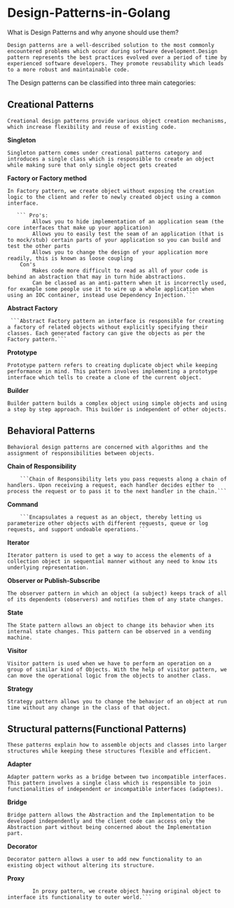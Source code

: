 # Design-Patterns-in-Golang


What is Design Patterns and why anyone should use them? 

```Design patterns are a well-described solution to the most commonly encountered problems which occur during software development.Design pattern represents the best practices evolved over a period of time by experienced software developers. They promote reusability which leads to a more robust and maintainable code.```

The Design patterns can be classified into three main categories:

## Creational Patterns
   ```Creational design patterns provide various object creation mechanisms, which increase flexibility and reuse of existing code.```

**Singleton**
  
   ```Singleton pattern comes under creational patterns category and introduces a single class which is responsible to create an object while making sure that only single object gets created```

**Factory or Factory method**
 
  ```In Factory pattern, we create object without exposing the creation logic to the client and refer to newly created object using a common interface.```

       ``` Pro's:
            Allows you to hide implementation of an application seam (the core interfaces that make up your application)
            Allows you to easily test the seam of an application (that is to mock/stub) certain parts of your application so you can build and test the other parts
            Allows you to change the design of your application more readily, this is known as loose coupling
        Con's   
            Makes code more difficult to read as all of your code is behind an abstraction that may in turn hide abstractions.
            Can be classed as an anti-pattern when it is incorrectly used, for example some people use it to wire up a whole application when using an IOC container, instead use Dependency Injection.```

**Abstract Factory**
   
     ```Abstract Factory pattern an interface is responsible for creating a factory of related objects without explicitly specifying their classes. Each generated factory can give the objects as per the Factory pattern.```
        
**Prototype**
   
  ```Prototype pattern refers to creating duplicate object while keeping performance in mind. This pattern involves implementing a prototype interface which tells to create a clone of the current object.```
        
**Builder**
  
  ```Builder pattern builds a complex object using simple objects and using a step by step approach. This builder is independent of other objects.```


## Behavioral Patterns
   ```Behavioral design patterns are concerned with algorithms and the assignment of responsibilities between objects.```

**Chain of Responsibility**
   
        ```Chain of Responsibility lets you pass requests along a chain of handlers. Upon receiving a request, each handler decides either to process the request or to pass it to the next handler in the chain.```

**Command**
  
        ```Encapsulates a request as an object, thereby letting us parameterize other objects with different requests, queue or log requests, and support undoable operations.```

**Iterator**
       
 ```Iterator pattern is used to get a way to access the elements of a collection object in sequential manner without any need to know its underlying representation.```
    
**Observer or Publish-Subscribe**
   
```The observer pattern in which an object (a subject) keeps track of all of its dependents (observers) and notifies them of any state changes.```

**State**
   
 ```The State pattern allows an object to change its behavior when its internal state changes. This pattern can be observed in a vending machine.```

**Visitor**
  
 ```Visitor pattern is used when we have to perform an operation on a group of similar kind of Objects. With the help of visitor pattern, we can move the operational logic from the objects to another class.```

**Strategy**
   
 ```Strategy pattern allows you to change the behavior of an object at run time without any change in the class of that object.```


## Structural patterns(Functional Patterns)
    These patterns explain how to assemble objects and classes into larger structures while keeping these structures flexible and efficient.

**Adapter**
   
```Adapter pattern works as a bridge between two incompatible interfaces. This pattern involves a single class which is responsible to join functionalities of independent or incompatible interfaces (adaptees).```

**Bridge**
  
```Bridge pattern allows the Abstraction and the Implementation to be developed independently and the client code can access only the Abstraction part without being concerned about the Implementation part.```

**Decorator**
  
```Decorator pattern allows a user to add new functionality to an existing object without altering its structure.```

**Proxy**
  
```In proxy pattern, a class represents functionality of another class. This type of design pattern comes under structural pattern.
        In proxy pattern, we create object having original object to interface its functionality to outer world.```
